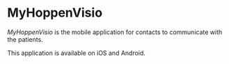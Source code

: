 # MyHoppenVisio

_MyHoppenVisio_ is the mobile application for contacts to communicate with the patients.

This application is available on iOS and Android.